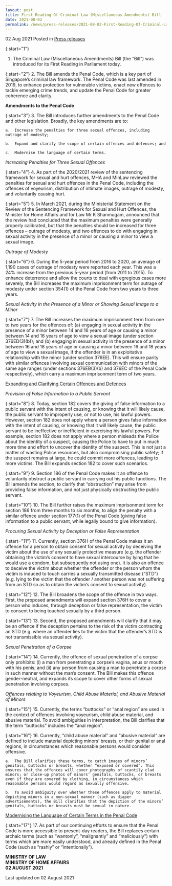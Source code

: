```yaml
---
layout: post
title: First Reading Of Criminal Law (Miscellaneous Amendments) Bill
date: 2021-08-02
permalink: /news/press-releases/2021-08-02-First-Reading-Of-Criminal-Law-Miscellaneous-Amendments-Bill
---
```


02 Aug 2021 Posted in [Press releases](/news/press-releases)

{:start="1"}
1.	The Criminal Law (Miscellaneous Amendments) Bill (the “Bill”) was introduced for its First Reading in Parliament today. 

{:start="2"}
2.	The Bill amends the Penal Code, which is a key part of Singapore’s criminal law framework. The Penal Code was last amended in 2019, to enhance protection for vulnerable victims, enact new offences to tackle emerging crime trends, and update the Penal Code for greater coherence and clarity.

**Amendments to the Penal Code**

{:start="3"}
3.	The Bill introduces further amendments to the Penal Code and other legislation. Broadly, the key amendments are to:

    a.	Increase the penalties for three sexual offences, including outrage of modesty;
    
    b.	Expand and clarify the scope of certain offences and defences; and 
    
    c.	Modernise the language of certain terms.

<i>Increasing Penalties for Three Sexual Offences</i>

{:start="4"}
4.	As part of the 2020/2021 review of the sentencing framework for sexual and hurt offences, MHA and MinLaw reviewed the penalties for sexual and hurt offences in the Penal Code, including the offences of voyeurism, distribution of intimate images, outrage of modesty, and voluntarily causing hurt.

{:start="5"}
5.	In March 2021, during the Ministerial Statement on the Review of the Sentencing Framework for Sexual and Hurt Offences, the Minister for Home Affairs and for Law Mr K Shanmugam, announced that the review had concluded that the maximum penalties were generally properly calibrated, but that the penalties should be increased for three offences – outrage of modesty, and two offences to do with engaging in sexual activity in the presence of a minor or causing a minor to view a sexual image. 

<i>Outrage of Modesty</i>

{:start="6"}
6.	During the 5-year period from 2016 to 2020, an average of 1,190 cases of outrage of modesty were reported each year. This was a 24% increase from the previous 5-year period (from 2011 to 2015). To enhance deterrence and allow the courts to deal with egregious cases more severely, the Bill increases the maximum imprisonment term for outrage of modesty under section 354(1) of the Penal Code from two years to three years. 

<i>Sexual Activity in the Presence of a Minor or Showing Sexual Image to a Minor</i>

{:start="7"}
7.	The Bill increases the maximum imprisonment term from one to two years for the offences of: (a) engaging in sexual activity in the presence of a minor between 14 and 16 years of age or causing a minor between 14 and 16 years of age to view a sexual image (under section 376ED(3)(b)); and (b) engaging in sexual activity in the presence of a minor between 16 and 18 years of age or causing a minor between 16 and 18 years of age to view a sexual image, if the offender is in an exploitative relationship with the minor (under section 376EE). This will ensure parity with similar offences involving sexual communication with minors of the same age ranges (under sections 376EB(3)(b) and 376EC of the Penal Code respectively), which carry a maximum imprisonment term of two years. 

<u>Expanding and Clarifying Certain Offences and Defences</u>

<i>Provision of False Information to a Public Servant</i>

{:start="8"}
8.	Today, section 182 covers the giving of false information to a public servant with the intent of causing, or knowing that it will likely cause, the public servant to improperly use, or not to use, his lawful powers. However, section 182 does not apply where a person gives false information with the intent of causing, or knowing that it will likely cause, the public servant to be ineffective or inefficient in exercising his lawful powers. For example, section 182 does not apply where a person misleads the Police about the identity of a suspect, causing the Police to have to put in much more time and effort to uncover the identity of the suspect. This is not just a matter of wasting Police resources, but also compromising public safety; if the suspect remains at large, he could commit more offences, leading to more victims. The Bill expands section 182 to cover such scenarios.

{:start="9"}
9.	Section 186 of the Penal Code makes it an offence to voluntarily obstruct a public servant in carrying out his public functions. The Bill amends the section, to clarify that “obstruction” may arise from providing false information, and not just physically obstructing the public servant.

{:start="10"}
10.	The Bill further raises the maximum imprisonment term for section 186 from three months to six months, to align the penalty with a similar offence under section 177(1) of the Penal Code (giving false information to a public servant, while legally bound to give information).
 
<i>Procuring Sexual Activity by Deception or False Representation</i>

{:start="11"}
11.	Currently, section 376H of the Penal Code makes it an offence for a person to obtain consent for sexual activity by deceiving the victim about the use of any sexually protective measure (e.g. the offender obtaining the victim’s consent to have sexual intercourse by lying that he would use a condom, but subsequently not using one). It is also an offence to deceive the victim about whether the offender or the person whom the victim is induced to touch carries a sexually transmitted disease (“STD”) (e.g. lying to the victim that the offender / another person was not suffering from an STD so as to obtain the victim’s consent to sexual activity). 

{:start="12"}
12.	The Bill broadens the scope of the offence in two ways. First, the proposed amendments will expand section 376H to cover a person who induces, through deception or false representation, the victim to consent to being touched sexually by a third person.  

{:start="13"}
13.	Second, the proposed amendments will clarify that it may be an offence if the deception pertains to the risk of the victim contracting an STD (e.g. where an offender lies to the victim that the offender’s STD is not transmissible via sexual activity).
 
<i>Sexual Penetration of a Corpse</i>

{:start="14"}
14.	Currently, the offence of sexual penetration of a corpse only prohibits: (i) a man from penetrating a corpse’s vagina, anus or mouth with his penis; and (ii) any person from causing a man to penetrate a corpse in such manner without the man’s consent. The Bill makes this offence gender-neutral, and expands its scope to cover other forms of sexual penetration involving corpses.

<i>Offences relating to Voyeurism, Child Abuse Material, and Abusive Material of Minors</i>

{:start="15"}
15.	Currently, the terms “buttocks” or “anal region” are used in the context of offences involving voyeurism, child abuse material, and abusive material. To avoid ambiguities in interpretation, the Bill clarifies that the term “buttocks” includes the “anal region”.

{:start="16"}
16.	Currently, “child abuse material” and “abusive material” are defined to include material depicting minors’ breasts, or their genital or anal regions, in circumstances which reasonable persons would consider offensive. 

    a.	The Bill clarifies these terms, to catch images of minors’ genitals, buttocks or breasts, whether “exposed or covered”. This ensures that the offences will cover photographs of scantily clad minors; or close-up photos of minors’ genitals, buttocks, or breasts even if they are covered by clothing, in circumstances which reasonable persons would regard as sexually offensive.
    
    b.	To avoid ambiguity over whether these offences apply to material depicting minors in a non-sexual manner (such as diaper advertisements), the Bill clarifies that the depiction of the minors’ genitals, buttocks or breasts must be sexual in nature. 

<u>Modernising the Language of Certain Terms in the Penal Code</u>

{:start="17"}
17.	As part of our continuing efforts to ensure that the Penal Code is more accessible to present-day readers, the Bill replaces certain archaic terms (such as “wantonly”, “malignantly” and “maliciously”) with terms which are more easily understood, and already defined in the Penal Code (such as “rashly” or “intentionally”).


**MINISTRY OF LAW**<br>
**MINISTRY OF HOME AFFAIRS**<br>
**02 AUGUST 2021**

<p class="right-side-updated">Last updated on 02 August 2021</p>
